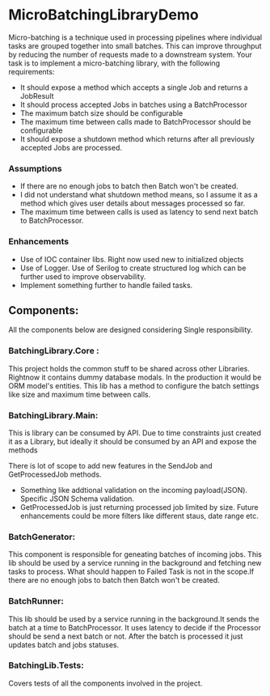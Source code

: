 # MicroBatchingLibraryDemo

Micro-batching is a technique used in processing pipelines where individual tasks are grouped
together into small batches. This can improve throughput by reducing the number of requests made
to a downstream system. Your task is to implement a micro-batching library, with the following
requirements:
- It should expose a method which accepts a single Job and returns a JobResult
- It should process accepted Jobs in batches using a BatchProcessor
- The maximum batch size should be configurable
- The maximum time between calls made to BatchProcessor should be configurable
- It should expose a shutdown method which returns after all previously accepted Jobs are
processed. 



### Assumptions
- If there are no enough jobs to batch then Batch won't be created.
- I did not understand what shutdown method means, so I assume it as a method which gives user details about messages processed so far.
- The maximum time between calls is used as latency to send next batch to BatchProcessor.

### Enhancements
- Use of IOC container libs. Right now used new to initialized objects
- Use of Logger. Use of Serilog to create structured log which can be further used to improve observability.
- Implement something further to handle failed tasks.

## Components:

All the components below are designed considering Single responsibility. 

### BatchingLibrary.Core :
This project holds the common stuff to be shared across other Libraries. Rightnow it contains dummy database modals. In the production it would be ORM model's entities.
This lib has a method to configure the batch settings like size and  maximum time between calls.

### BatchingLibrary.Main: 
This is library can be consumed by API. Due to time constraints just created it as a Library, but ideally it should be consumed by an API and expose the methods

There is lot of scope to add new features in the SendJob and GetProcessedJob methods. 
- Something like addtional validation on the incoming payload(JSON). Specific JSON Schema validation.
- GetProcessedJob is just returning processed job limited by size. Future enhancements could be more filters like different staus, date range etc.

### BatchGenerator:
This component is responsible for geneating batches of incoming jobs. This lib should be used by a service running in the background and fetching new tasks to process.
What should happen to Failed Task is not in the scope.If there are no enough jobs to batch then Batch won't be created.

### BatchRunner:
This lib should be used by a service running in the background.It sends the batch at a time to BatchProcessor. It uses latency to decide if the Processor should be send a next batch or not. After the batch is processed it just updates batch and jobs statuses. 

### BatchingLib.Tests:
Covers tests of all the components involved in the project.
